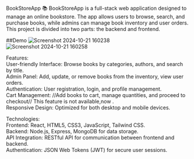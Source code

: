 BookStoreApp 📚
BookStoreApp is a full-stack web application designed to manage an online bookstore. The app allows users to browse, search, and purchase books, while admins can manage book inventory and user orders. This project is divided into two parts: the backend and frontend.<br>

##Demo
![Screenshot 2024-10-21 160238](https://github.com/user-attachments/assets/49119072-48d9-4b1c-a16e-47601510c10d)
![Screenshot 2024-10-21 160258](https://github.com/user-attachments/assets/ddb198c4-9d40-4038-9051-fee405b8170f)

Features:<br>
User-friendly Interface: Browse books by categories, authors, and search by title.<br>
Admin Panel: Add, update, or remove books from the inventory, view user orders.<br>
Authentication: User registration, login, and profile management.<br>
Cart Management: //Add books to cart, manage quantities, and proceed to checkout// This feature is not available,now .<br>
Responsive Design: Optimized for both desktop and mobile devices.<br>

Technologies:<br>
Frontend: React, HTML5, CSS3, JavaScript, Tailwind CSS.<br>
Backend: Node.js, Express, MongoDB for data storage.<br>
API Integration: RESTful API for communication between frontend and backend.<br>
Authentication: JSON Web Tokens (JWT) for secure user sessions.<br>
